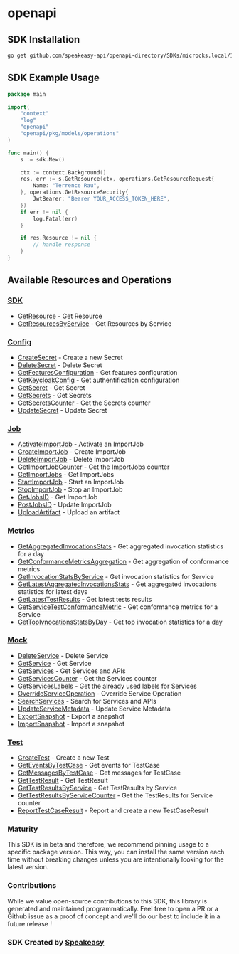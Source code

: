 # openapi

<!-- Start SDK Installation -->
## SDK Installation

```bash
go get github.com/speakeasy-api/openapi-directory/SDKs/microcks.local/1.7.0/go
```
<!-- End SDK Installation -->

## SDK Example Usage
<!-- Start SDK Example Usage -->
```go
package main

import(
	"context"
	"log"
	"openapi"
	"openapi/pkg/models/operations"
)

func main() {
    s := sdk.New()

    ctx := context.Background()
    res, err := s.GetResource(ctx, operations.GetResourceRequest{
        Name: "Terrence Rau",
    }, operations.GetResourceSecurity{
        JwtBearer: "Bearer YOUR_ACCESS_TOKEN_HERE",
    })
    if err != nil {
        log.Fatal(err)
    }

    if res.Resource != nil {
        // handle response
    }
}
```
<!-- End SDK Example Usage -->

<!-- Start SDK Available Operations -->
## Available Resources and Operations

### [SDK](docs/sdk/README.md)

* [GetResource](docs/sdk/README.md#getresource) - Get Resource
* [GetResourcesByService](docs/sdk/README.md#getresourcesbyservice) - Get Resources by Service

### [Config](docs/config/README.md)

* [CreateSecret](docs/config/README.md#createsecret) - Create a new Secret
* [DeleteSecret](docs/config/README.md#deletesecret) - Delete Secret
* [GetFeaturesConfiguration](docs/config/README.md#getfeaturesconfiguration) - Get features configuration
* [GetKeycloakConfig](docs/config/README.md#getkeycloakconfig) - Get authentification configuration
* [GetSecret](docs/config/README.md#getsecret) - Get Secret
* [GetSecrets](docs/config/README.md#getsecrets) - Get Secrets
* [GetSecretsCounter](docs/config/README.md#getsecretscounter) - Get the Secrets counter
* [UpdateSecret](docs/config/README.md#updatesecret) - Update Secret

### [Job](docs/job/README.md)

* [ActivateImportJob](docs/job/README.md#activateimportjob) - Activate an ImportJob
* [CreateImportJob](docs/job/README.md#createimportjob) - Create ImportJob
* [DeleteImportJob](docs/job/README.md#deleteimportjob) - Delete ImportJob
* [GetImportJobCounter](docs/job/README.md#getimportjobcounter) - Get the ImportJobs counter
* [GetImportJobs](docs/job/README.md#getimportjobs) - Get ImportJobs
* [StartImportJob](docs/job/README.md#startimportjob) - Start an ImportJob
* [StopImportJob](docs/job/README.md#stopimportjob) - Stop an ImportJob
* [GetJobsID](docs/job/README.md#getjobsid) - Get ImportJob
* [PostJobsID](docs/job/README.md#postjobsid) - Update ImportJob
* [UploadArtifact](docs/job/README.md#uploadartifact) - Upload an artifact

### [Metrics](docs/metrics/README.md)

* [GetAggregatedInvocationsStats](docs/metrics/README.md#getaggregatedinvocationsstats) - Get aggregated invocation statistics for a day
* [GetConformanceMetricsAggregation](docs/metrics/README.md#getconformancemetricsaggregation) - Get aggregation of conformance metrics
* [GetInvocationStatsByService](docs/metrics/README.md#getinvocationstatsbyservice) - Get invocation statistics for Service
* [GetLatestAggregatedInvocationsStats](docs/metrics/README.md#getlatestaggregatedinvocationsstats) - Get aggregated invocations statistics for latest days
* [GetLatestTestResults](docs/metrics/README.md#getlatesttestresults) - Get latest tests results
* [GetServiceTestConformanceMetric](docs/metrics/README.md#getservicetestconformancemetric) - Get conformance metrics for a Service
* [GetTopIvnocationsStatsByDay](docs/metrics/README.md#gettopivnocationsstatsbyday) - Get top invocation statistics for a day

### [Mock](docs/mock/README.md)

* [DeleteService](docs/mock/README.md#deleteservice) - Delete Service
* [GetService](docs/mock/README.md#getservice) - Get Service
* [GetServices](docs/mock/README.md#getservices) - Get Services and APIs
* [GetServicesCounter](docs/mock/README.md#getservicescounter) - Get the Services counter
* [GetServicesLabels](docs/mock/README.md#getserviceslabels) - Get the already used labels for Services
* [OverrideServiceOperation](docs/mock/README.md#overrideserviceoperation) - Override Service Operation
* [SearchServices](docs/mock/README.md#searchservices) - Search for Services and APIs
* [UpdateServiceMetadata](docs/mock/README.md#updateservicemetadata) - Update Service Metadata
* [ExportSnapshot](docs/mock/README.md#exportsnapshot) - Export a snapshot
* [ImportSnapshot](docs/mock/README.md#importsnapshot) - Import a snapshot

### [Test](docs/test/README.md)

* [CreateTest](docs/test/README.md#createtest) - Create a new Test
* [GetEventsByTestCase](docs/test/README.md#geteventsbytestcase) - Get events for TestCase
* [GetMessagesByTestCase](docs/test/README.md#getmessagesbytestcase) - Get messages for TestCase
* [GetTestResult](docs/test/README.md#gettestresult) - Get TestResult
* [GetTestResultsByService](docs/test/README.md#gettestresultsbyservice) - Get TestResults by Service
* [GetTestResultsByServiceCounter](docs/test/README.md#gettestresultsbyservicecounter) - Get the TestResults for Service counter
* [ReportTestCaseResult](docs/test/README.md#reporttestcaseresult) - Report and create a new TestCaseResult
<!-- End SDK Available Operations -->

### Maturity

This SDK is in beta and therefore, we recommend pinning usage to a specific package version.
This way, you can install the same version each time without breaking changes unless you are intentionally
looking for the latest version.

### Contributions

While we value open-source contributions to this SDK, this library is generated and maintained programmatically.
Feel free to open a PR or a Github issue as a proof of concept and we'll do our best to include it in a future release !

### SDK Created by [Speakeasy](https://docs.speakeasyapi.dev/docs/using-speakeasy/client-sdks)

